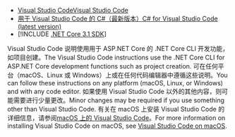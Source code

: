 * [<span data-ttu-id="3a63c-101">Visual Studio Code</span><span class="sxs-lookup"><span data-stu-id="3a63c-101">Visual Studio Code</span></span>](https://code.visualstudio.com/download)
* [<span data-ttu-id="3a63c-102">用于 Visual Studio Code 的 C#（最新版本）</span><span class="sxs-lookup"><span data-stu-id="3a63c-102">C# for Visual Studio Code (latest version)</span></span>](https://marketplace.visualstudio.com/items?itemName=ms-dotnettools.csharp)
* [!INCLUDE [.NET Core 3.1 SDK](~/includes/3.1-SDK.md)]

<span data-ttu-id="3a63c-103">Visual Studio Code 说明使用用于 ASP.NET Core 的 .NET Core CLI 开发功能，如项目创建。</span><span class="sxs-lookup"><span data-stu-id="3a63c-103">The Visual Studio Code instructions use the .NET Core CLI for ASP.NET Core development functions such as project creation.</span></span> <span data-ttu-id="3a63c-104">可在任何平台（macOS、Linux 或 Windows）上或在任何代码编辑器中遵循这些说明。</span><span class="sxs-lookup"><span data-stu-id="3a63c-104">You can follow these instructions on any platform (macOS, Linux, or Windows) and with any code editor.</span></span> <span data-ttu-id="3a63c-105">如果使用 Visual Studio Code 以外的其他内容，则可能需要进行少量更改。</span><span class="sxs-lookup"><span data-stu-id="3a63c-105">Minor changes may be required if you use something other than Visual Studio Code.</span></span> <span data-ttu-id="3a63c-106">有关在 macOS 上安装 Visual Studio Code 的详细信息，请参阅[macOS 上的 Visual Studio Code](https://code.visualstudio.com/docs/setup/mac)。</span><span class="sxs-lookup"><span data-stu-id="3a63c-106">For more information on installing Visual Studio Code on macOS, see [Visual Studio Code on macOS](https://code.visualstudio.com/docs/setup/mac).</span></span>
